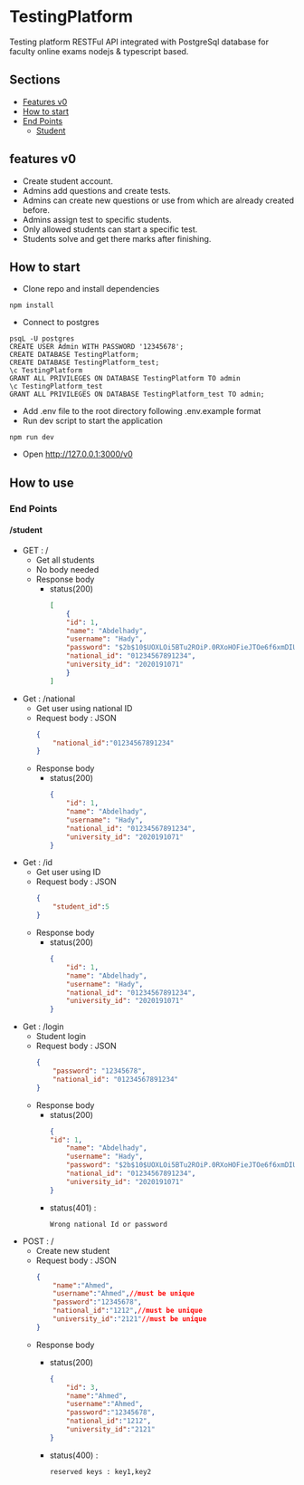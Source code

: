 # TestingPlatform
Testing platform RESTFul API integrated with PostgreSql database for faculty online exams nodejs &amp; typescript based.
## Sections
- [Features v0](#features-v0)
- [How to start](#how-to-start)
- [End Points](#end-points)
    * [Student](#student)
## features v0
- Create student account.
- Admins add questions and create tests.
- Admins can create new questions or use from which are already created before.
- Admins assign test to specific students.
- Only allowed students can start a specific test.
- Students solve and get there marks after finishing.
## How to start
- Clone repo and install dependencies
```
npm install
```
- Connect to postgres
```
psqL -U postgres
CREATE USER Admin WITH PASSWORD '12345678';
CREATE DATABASE TestingPlatform;
CREATE DATABASE TestingPlatform_test;
\c TestingPlatform
GRANT ALL PRIVILEGES ON DATABASE TestingPlatform TO admin
\c TestingPlatform_test
GRANT ALL PRIVILEGES ON DATABASE TestingPlatform_test TO admin;
```
- Add .env file to the root directory following .env.example format
- Run dev script to start the application
```
npm run dev
```
- Open http://127.0.0.1:3000/v0
## How to use
### End Points
#### /student
- GET : /
    * Get all students
    * No body needed
    * Response body
        *  status(200)
            ```json
            [
                {
                "id": 1,
                "name": "Abdelhady",
                "username": "Hady",
                "password": "$2b$10$UOXLOi5BTu2ROiP.0RXoHOFieJTOe6f6xmDIU47Yij6VHOvrJ/dT6",
                "national_id": "01234567891234",
                "university_id": "2020191071"
                }
            ]
            ```
- Get : /national
    * Get user using national ID
    * Request body : JSON
        ```json
        {        
            "national_id":"01234567891234"
        }
        ```
    * Response body 
        * status(200)
            ```json
            {
                "id": 1,
                "name": "Abdelhady",
                "username": "Hady",
                "national_id": "01234567891234",
                "university_id": "2020191071"
            }
            ```
- Get : /id
    * Get user using ID
    * Request body : JSON
        ```json
        {        
            "student_id":5
        }
        ```
    * Response body
        * status(200)
            ```json
            {
                "id": 1,
                "name": "Abdelhady",
                "username": "Hady",
                "national_id": "01234567891234",
                "university_id": "2020191071"
            }
            ```
- Get : /login 
    * Student login
    * Request body : JSON
        ```json
        {
            "password": "12345678",
            "national_id": "01234567891234"
        }
        ```
    * Response body
        * status(200)
            ```json
            {
            "id": 1,
                "name": "Abdelhady",
                "username": "Hady",
                "password": "$2b$10$UOXLOi5BTu2ROiP.0RXoHOFieJTOe6f6xmDIU47Yij6VHOvrJ/dT6",
                "national_id": "01234567891234",
                "university_id": "2020191071"
            }
            ```
        * status(401) : 
            ```
            Wrong national Id or password
            ```
- POST : /
    * Create new student
    * Request body : JSON
        ```json
        {
            "name":"Ahmed",
            "username":"Ahmed",//must be unique
            "password":"12345678",
            "national_id":"1212",//must be unique
            "university_id":"2121"//must be unique
        }
        ```
    * Response body
        * status(200)
            ```json
            {
                "id": 3,
                "name":"Ahmed",
                "username":"Ahmed",
                "password":"12345678",
                "national_id":"1212",
                "university_id":"2121"
            }
            ```

        * status(400) : 
            ```
            reserved keys : key1,key2
            ```